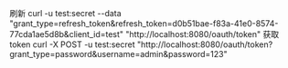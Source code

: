 刷新 curl -u test:secret --data "grant_type=refresh_token&refresh_token=d0b51bae-f83a-41e0-8574-77cda1ae5d8b&client_id=test" "http://localhost:8080/oauth/token"
获取token curl -X POST -u test:secret "http://localhost:8080/oauth/token?grant_type=password&username=admin&password=123"